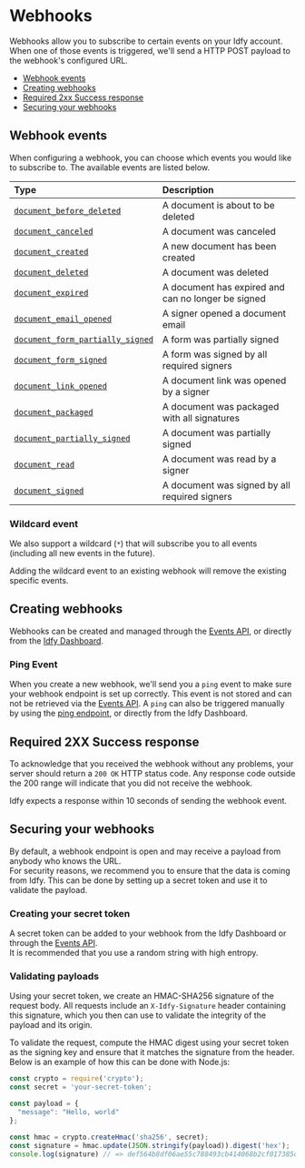 # Webhooks

Webhooks allow you to subscribe to certain events on your Idfy account. When one of those events is triggered, we'll send a HTTP POST payload to the webhook's configured URL.

* [Webhook events](#webhook-events)
* [Creating webhooks](#creating-webhooks)
* [Required 2xx Success response](#required-2xx-success-response)
* [Securing your webhooks](#securing-your-webhooks)

## Webhook events

When configuring a webhook, you can choose which events you would like to subscribe to. The available events are listed below.

| Type | Description |
| :--- | :--- |
| [`document_before_deleted`](/notification/events#documentbeforedeletedevent) | A document is about to be deleted |
| [`document_canceled`](/notification/events#documentcanceledevent) | A document was canceled |
| [`document_created`](/notification/events#documentcreatedevent) | A new document has been created |
| [`document_deleted`](/notification/events#documentdeletedevent) | A document was deleted |
| [`document_expired`](/notification/events#documentexpiredevent) | A document has expired and can no longer be signed |
| [`document_email_opened`](/notification/events#documentemailopenedevent) | A signer opened a document email |
| [`document_form_partially_signed`](/notification/events#documentformpartiallysignedevent) | A form was partially signed |
| [`document_form_signed`](/notification/events#documentformsignedevent) | A form was signed by all required signers |
| [`document_link_opened`](/notification/events#documentlinkopenedevent) | A document link was opened by a signer |
| [`document_packaged`](/notification/events#documentpackagedevent) | A document was packaged with all signatures |
| [`document_partially_signed`](/notification/events#documentpartiallysignedevent) | A document was partially signed |
| [`document_read`](/notification/events#documentreadevent) | A document was read by a signer |
| [`document_signed`](/notification/events#documentsignedevent) | A document was signed by all required signers |

### Wildcard event

We also support a wildcard \(`*`\) that will subscribe you to all events \(including all new events in the future\).

Adding the wildcard event to an existing webhook will remove the existing specific events.

## Creating webhooks

Webhooks can be created and managed through the [Events API](http://event-test.idfy.io/#tag/Webhooks), or directly from the [Idfy Dashboard](https://dashboard.idfy.io).

### Ping Event

When you create a new webhook, we'll send you a `ping` event to make sure your webhook endpoint is set up correctly. This event is not stored and can not be retrieved via the [Events API](http://event-test.idfy.io/#tag/Webhooks). A `ping` can also be triggered manually by using the [ping endpoint](http://event-test.idfy.io/#operation/Webhooks_PingWebhook), or directly from the Idfy Dashboard.

## Required 2XX Success response

To acknowledge that you received the webhook without any problems, your server should return a `200 OK` HTTP status code. Any response code outside the 200 range will indicate that you did not receive the webhook.

Idfy expects a response within 10 seconds of sending the webhook event.

## Securing your webhooks

By default, a webhook endpoint is open and may receive a payload from anybody who knows the URL.  
For security reasons, we recommend you to ensure that the data is coming from Idfy. This can be done by setting up a secret token and use it to validate the payload.

### Creating your secret token

A secret token can be added to your webhook from the Idfy Dashboard or through the [Events API](http://event-test.idfy.io/#tag/Webhooks).  
It is recommended that you use a random string with high entropy.

### Validating payloads

Using your secret token, we create an HMAC-SHA256 signature of the request body. All requests include an `X-Idfy-Signature` header containing this signature, which you then can use to validate the integrity of the payload and its origin.

To validate the request, compute the HMAC digest using your secret token as the signing key and ensure that it matches the signature from the header. Below is an example of how this can be done with Node.js:

```js
const crypto = require('crypto');
const secret = 'your-secret-token';

const payload = {
  "message": "Hello, world"
};

const hmac = crypto.createHmac('sha256', secret);
const signature = hmac.update(JSON.stringify(payload)).digest('hex');
console.log(signature) // => def564b8df06ae55c788493cb414068b2cf017385d96ecb39aa3e844fdbbcdea
```



